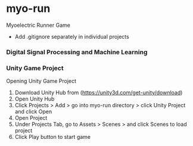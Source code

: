 # myo-run

Myoelectric Runner Game

- Add .gitignore separately in individual projects

### Digital Signal Processing and Machine Learning

### Unity Game Project
Opening Unity Game Project
1. Download Unity Hub from (https://unity3d.com/get-unity/download)
2. Open Unity Hub
3. Click Projects > Add > go into myo-run directory > click Unity Project and click Open
4. Open Project
5. Under Projects Tab, go to Assets > Scenes > and click Scenes to load project
6. Click Play button to start game
